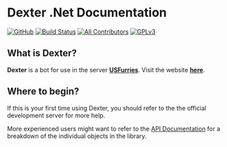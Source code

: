 # Dexter .Net Documentation

[![GitHub](https://img.shields.io/github/last-commit/Frostrix/DexterDocumentation?style=flat)](https://github.com/Frostrix/Dexter)
[![Build Status](https://dev.azure.com/frostrixz/Dexter/_apis/build/status/Frostrix.Dexter?branchName=master)](https://dev.azure.com/frostrixz/Dexter/_build/latest?definitionId=2&branchName=master)
[![All Contributors](https://img.shields.io/badge/All_Contributors-1-default.svg?style=flat&logo=github)](https://github.com/Frostrix/Dexter)
[![GPLv3](https://img.shields.io/badge/License-GNU&nbsp;GPL&nbsp;Version&nbsp;3-blue.svg?style=flat&logo=gnu)](https://github.com/Frostrix/Dexter/blob/master/LICENSE)

## What is Dexter?

**Dexter** is a bot for use in the server [**USFurries**](https://discord.gg/USFurries).
Visit the website [**here**](https://us-furries.com).

## Where to begin?

If this is your first time using Dexter, you should refer to the the official development server for more help.

More experienced users might want to refer to the [API Documentation](http://usfurries.tk/documentation/api) for a breakdown of the individual objects in the library.
